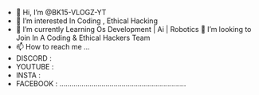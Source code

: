 - 👋 Hi, I’m @BK15-VLOGZ-YT
- 👀 I’m interested In Coding , Ethical Hacking
- 🌱 I’m currently Learning Os Development | Ai | Robotics
 💞️ I’m looking to Join In A Coding & Ethical Hackers Team
- 📫 How to reach me ... 
- DISCORD :
- YOUTUBE :
- INSTA :
- FACEBOOK :
...............................................................

